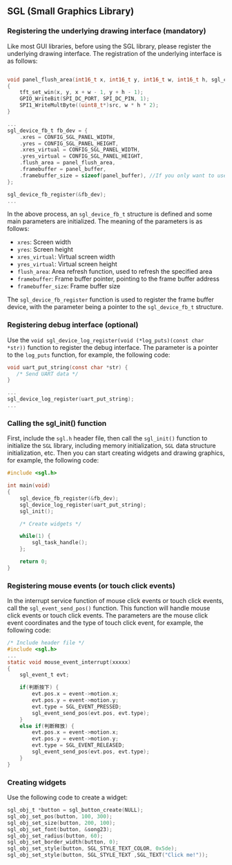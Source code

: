 ## SGL (Small Graphics Library)

### Registering the underlying drawing interface (mandatory)
Like most GUI libraries, before using the SGL library, please register the underlying drawing interface. The registration of the underlying interface is as follows:
```c

void panel_flush_area(int16_t x, int16_t y, int16_t w, int16_t h, sgl_color_t *src)
{
    tft_set_win(x, y, x + w - 1, y + h - 1);
	GPIO_WriteBit(SPI_DC_PORT, SPI_DC_PIN, 1);
	SPI1_WriteMultByte((uint8_t*)src, w * h * 2);
}

...
sgl_device_fb_t fb_dev = {
    .xres = CONFIG_SGL_PANEL_WIDTH,
    .yres = CONFIG_SGL_PANEL_HEIGHT,
    .xres_virtual = CONFIG_SGL_PANEL_WIDTH,
    .yres_virtual = CONFIG_SGL_PANEL_HEIGHT,
    .flush_area = panel_flush_area,
    .framebuffer = panel_buffer,
    .framebuffer_size = sizeof(panel_buffer), //If you only want to use a single-line frame buffer, set this value to the size of one line of frame buffer, i.e.: CONFIG_SGL_PANEL_WIDTH * 2
};

sgl_device_fb_register(&fb_dev);
...
```
In the above process, an `sgl_device_fb_t` structure is defined and some main parameters are initialized. The meaning of the parameters is as follows:
- `xres`: Screen width
- `yres`: Screen height
- `xres_virtual`: Virtual screen width
- `yres_virtual`: Virtual screen height
- `flush_area`: Area refresh function, used to refresh the specified area
- `framebuffer`: Frame buffer pointer, pointing to the frame buffer address
- `framebuffer_size`: Frame buffer size

The `sgl_device_fb_register` function is used to register the frame buffer device, with the parameter being a pointer to the `sgl_device_fb_t` structure.

### Registering debug interface (optional)
Use the `void sgl_device_log_register(void (*log_puts)(const char *str))` function to register the debug interface. The parameter is a pointer to the `log_puts` function, for example, the following code:
```c
void uart_put_string(const char *str) {
   /* Send UART data */
}

...
sgl_device_log_register(uart_put_string);
...

```

### Calling the sgl_init() function
First, include the `sgl.h` header file, then call the `sgl_init()` function to initialize the `SGL` library, including memory initialization, `SGL` data structure initialization, etc. Then you can start creating widgets and drawing graphics, for example, the following code:
```c
#include <sgl.h>

int main(void)
{
    sgl_device_fb_register(&fb_dev);
    sgl_device_log_register(uart_put_string);
    sgl_init();

    /* Create widgets */

    while(1) {
        sgl_task_handle();
    };

    return 0;
}
```

### Registering mouse events (or touch click events)
In the interrupt service function of mouse click events or touch click events, call the `sgl_event_send_pos()` function. This function will handle mouse click events or touch click events. The parameters are the mouse click event coordinates and the type of touch click event, for example, the following code:
```c
/* Include header file */
#include <sgl.h>
...
static void mouse_event_interrupt(xxxxx) 
{
    sgl_event_t evt;

    if(判断按下) {
        evt.pos.x = event->motion.x;
        evt.pos.y = event->motion.y;
        evt.type = SGL_EVENT_PRESSED;
        sgl_event_send_pos(evt.pos, evt.type);
    }
    else if(判断释放) {
        evt.pos.x = event->motion.x;
        evt.pos.y = event->motion.y;
        evt.type = SGL_EVENT_RELEASED;
        sgl_event_send_pos(evt.pos, evt.type);
    }
}
```


### Creating widgets
Use the following code to create a widget:
```c
sgl_obj_t *button = sgl_button_create(NULL);
sgl_obj_set_pos(button, 100, 300);
sgl_obj_set_size(button, 200, 100);
sgl_obj_set_font(button, &song23);
sgl_obj_set_radius(button, 60);
sgl_obj_set_border_width(button, 0);
sgl_obj_set_style(button, SGL_STYLE_TEXT_COLOR, 0x5de);
sgl_obj_set_style(button, SGL_STYLE_TEXT ,SGL_TEXT("Click me!"));
```
